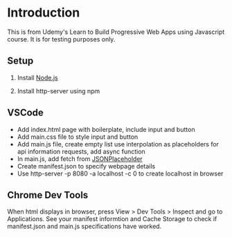 # Introduction

This is from Udemy's Learn to Build Progressive Web Apps using Javascript course. It is for testing purposes only.

## Setup

1. Install [Node.js]('https://nodejs.org/en/download/')

2. Install http-server using npm

## VSCode

- Add index.html page with boilerplate, include input and button
- Add main.css file to style input and button
- Add main.js file, create empty list use interpolation as placeholders for api information requests, add async function
- In main.js, add fetch from [JSONPlaceholder]('http://jsonplaceholder.typicode.com/')
- Create manifest.json to specify webpage details
- Use http-server -p 8080 -a localhost -c 0 to create localhost in browser

## Chrome Dev Tools

When html displays in browser, press View > Dev Tools > Inspect and go to Applications. See your manifest informtion and Cache Storage to check if manifest.json and main.js specifications have worked.
